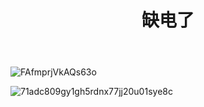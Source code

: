 ﻿---
layout: post
title:  "缺电了"
categories: [ Lifestyle ]
tags: [ GitHub ]
rating: 4.5
---

![FAfmprjVkAQs63o](https://user-images.githubusercontent.com/2377148/186891506-86c2a21e-f2d5-4640-99ad-6f8162d752af.png)

![71adc809gy1gh5rdnx77jj20u01sye8c](https://user-images.githubusercontent.com/2377148/187004910-44714c9d-4963-4c16-8706-3c8b715345d1.jpg)
